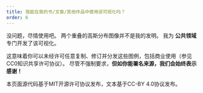```yaml
---
title: 我能在我的书/文章/其他作品中使用该可视化吗？
order: 6
---
```


没问题，尽情使用吧。 两个重叠的高斯分布图像并不是我的发明。 我为 **公共领域**专门开发了该可视化。

这意味着你可以未经许可任意复制、修订并分发这些图例，包括商业使用（参见CC0知识共享许可协议）。</strong> 尽管不强制要求，**但如你能署名来源，我们会始终表示感谢！**</p> 

本页面源代码基于MIT开源许可协议发布，文本基于CC-BY 4.0协议发布。